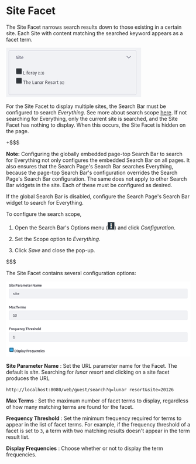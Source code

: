 # Site Facet [](id=site-facet)

The Site Facet narrows search results down to those existing in a certain site.
Each Site with content matching the searched keyword appears as a facet term.

![Figure 1: Each Site with matching content is a facet term.](../../../images/search-site-facet.png)

For the Site Facet to display multiple sites, the Search Bar must be configured
to search *Everything*. See more about search scope
[here](/discover/portal/-/knowledge_base/7-1/searching-for-assets#configuring-the-search-bar).
If not searching for Everything, only the current site is searched, and the Site
Facet has nothing to display. When this occurs, the Site Facet is hidden on the
page.

+$$$

**Note:** Configuring the globally embedded page-top Search Bar to search for
Everything not only configures the embedded Search Bar on all pages. It also
ensures that the Search Page's Search Bar searches Everything, because the
page-top Search Bar's configuration overrides the Search Page's Search Bar
configuration. The same does not apply to other Search Bar widgets in the site.
Each of these must be configured as desired.

If the global Search Bar is disabled, configure the Search Page's Search Bar
widget to search for Everything.

To configure the search scope,

1.  Open the Search Bar's Options menu
    (![Options](../../../images/icon-options.png))
    and click *Configuration*.

2.  Set the Scope option to *Everything*.

3.  Click *Save* and close the pop-up.

$$$

The Site Facet contains several configuration options:

![Figure 2: The Site Facet is configurable.](../../../images/search-site-facet-config.png)

**Site Parameter Name**
: Set the URL parameter name for the Facet. The default is *site*. Searching for
*lunar resort* and clicking on a site facet produces the URL

    http://localhost:8080/web/guest/search?q=lunar resort&site=20126

**Max Terms**
: Set the maximum number of facet terms to display, regardless of how many
matching terms are found for the facet.

**Frequency Threshold**
: Set the minimum frequency required for terms to appear in the list of facet
terms. For example, if the frequency threshold of a facet is set to `3`, a term
with two matching results doesn't appear in the term result list.

**Display Frequencies**
: Choose whether or not to display the term frequencies.

